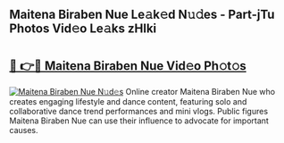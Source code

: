 ## Maitena Biraben Nue Le𝚊k𝚎d N𝚞𝚍es - Part-jTu Photos Vid𝚎o Le𝚊ks zHlki

# <h2><a href="http://fb4qi4l.evod.top/?m=Maitena+Biraben+Nue">🔗 👉🔴 Maitena Biraben Nue Vid𝚎o Ph𝚘t𝚘s</a></h2>

[![Maitena Biraben Nue N𝚞d𝚎s](https://i.imgur.com/8V9OHl7.gif)](http://fb4qi4l.evod.top/?m=Maitena+Biraben+Nue)
Online creator Maitena Biraben Nue who creates engaging lifestyle and dance content, featuring solo and collaborative dance trend performances and mini vlogs. Public figures Maitena Biraben Nue can use their influence to advocate for important causes. 
